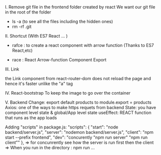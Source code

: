 I. Remove git file in the frontend folder created by react
We want our git file in the root of the folder

- ls -a (to see all the files including the hidden ones)
- rm -rf .git

II. Shortcut (With ES7 React ... )

- rafce : to create a react component with arrow function (Thanks to ES7 React,etc)

- race : React Arrow-function Component Export

III. Link

the Link component from react-router-dom does not reload the page and hence it's faster unlike the "a" tag

IV. React-bootstrap
To keep the image to go over the container

V. Backend
Change: export default products to module.export = products
Axios: one of the ways to make https requets from backend
State: you have component level state & global/App level state
useEffect: REACT function that runs as the app loads

Adding "scripts" in package.js:
"scripts": {
"start": "node backend/server.js",
"server": "nodemon backend/server.js",
"client": "npm start --prefix frontend",
"dev": "concurently \"npm run server\" \"npm run client\""
},
=> for concunrently see how the server is run first then the client
=> When you run in the directory : npm run ...
